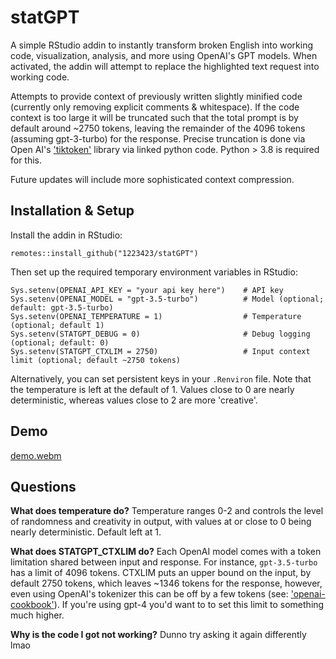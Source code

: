 # statGPT

A simple RStudio addin to instantly transform broken English into working code, visualization, analysis, and more using OpenAI's GPT models. When activated, the addin will attempt to replace the highlighted text request into working code.

Attempts to provide context of previously written slightly minified code (currently only removing explicit comments & whitespace). If the code context is too large it will be truncated such that the total prompt is by default around ~2750 tokens, leaving the remainder of the 4096 tokens (assuming gpt-3-turbo) for the response. Precise truncation is done via Open AI's ['tiktoken'](https://github.com/openai/tiktoken) library via linked python code. Python > 3.8 is required for this.

Future updates will include more sophisticated context compression.

## Installation & Setup

Install the addin in RStudio:

```remotes::install_github("1223423/statGPT")```

Then set up the required temporary environment variables in RStudio:

```
Sys.setenv(OPENAI_API_KEY = "your api key here")    # API key
Sys.setenv(OPENAI_MODEL = "gpt-3.5-turbo")          # Model (optional; default: gpt-3.5-turbo)
Sys.setenv(OPENAI_TEMPERATURE = 1)                  # Temperature (optional; default 1)
Sys.setenv(STATGPT_DEBUG = 0)                       # Debug logging (optional; default: 0)
Sys.setenv(STATGPT_CTXLIM = 2750)                   # Input context limit (optional; default ~2750 tokens)
```
Alternatively, you can set persistent keys in your `.Renviron` file. Note that the temperature is left at the default of 1. Values close to 0 are nearly deterministic, whereas values close to 2 are more 'creative'.

## Demo

[demo.webm](https://user-images.githubusercontent.com/40682719/229134788-66de0b87-24bb-4a14-bb83-06b094d42918.webm)

## Questions

**What does temperature do?** Temperature ranges 0-2 and controls the level of randomness and creativity in output, with values at or close to 0 being nearly deterministic. Default left at 1.

**What does STATGPT_CTXLIM do?** Each OpenAI model comes with a token limitation shared between input and response. For instance, `gpt-3.5-turbo` has a limit of 4096 tokens. CTXLIM puts an upper bound on the input, by default 2750 tokens, which leaves ~1346 tokens for the response, however, even using OpenAI's tokenizer this can be off by a few tokens (see: ['openai-cookbook'](https://github.com/openai/openai-cookbook/blob/main/examples/How_to_count_tokens_with_tiktoken.ipynb)). If you're using gpt-4 you'd want to to set this limit to something much higher.

**Why is the code I got not working?** Dunno try asking it again differently lmao
